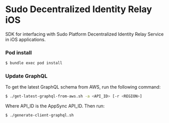 # Sudo Decentralized Identity Relay iOS

SDK for interfacing with Sudo Platform Decentralized Identity Relay Service in iOS applications.

### Pod install

``` bash
$ bundle exec pod install
```

### Update GraphQL
To get the latest GraphQL schema from AWS, run the following command:
``` bash
$ ./get-latest-graphql-from-aws.sh -a <API_ID> [-r <REGION>]
```

Where API_ID is the AppSync API_ID. Then run:
``` bash
$ ./generate-client-graphql.sh
```
